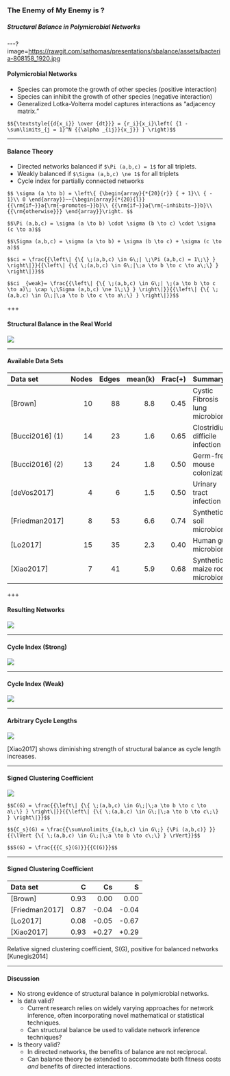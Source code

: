 ### The Enemy of My Enemy is ?
##### Structural Balance in Polymicrobial Networks

---?image=https://rawgit.com/sathomas/presentations/sbalance/assets/bacteria-808158_1920.jpg

#### Polymicrobial Networks

- Species can promote the growth of other species (positive interaction)
- Species can inhibit the growth of other species (negative interaction)
- Generalized Lotka-Volterra model captures interactions as “adjacency matrix.”

`$${\textstyle{{d{x_i}} \over {dt}}} = {r_i}{x_i}\left( {1 - \sum\limits_{j = 1}^N {{\alpha _{ij}}{x_j}} } \right)$$`<!-- .element: style="color:white;font-size:75%;" -->

---

#### Balance Theory

- Directed networks balanced if `$\Pi (a,b,c) = 1$` for all triplets.
- Weakly balanced if `$\Sigma (a,b,c) \ne 1$` for all triplets
- Cycle index for partially connected networks

`$$
\sigma (a \to b) = \left\{ {\begin{array}{*{20}{r}}
{ + 1}\\
{ - 1}\\
0
\end{array}}~~{\begin{array}{*{20}{l}}
{{\rm{if~}}a{\rm{~promotes~}}b}\\
{{\rm{if~}}a{\rm{~inhibits~}}b}\\
{{\rm{otherwise}}}
\end{array}}\right.
$$`<!-- .element: style="font-size:50%;" -->

`$$\Pi (a,b,c) = \sigma (a \to b) \cdot \sigma (b \to c) \cdot \sigma (c \to a)$$`<!-- .element: style="font-size:50%;" -->

`$$\Sigma (a,b,c) = \sigma (a \to b) + \sigma (b \to c) + \sigma (c \to a)$$`<!-- .element: style="font-size:50%;" -->

`$$ci = \frac{{\left\| {\{ \;(a,b,c) \in G\;| \;\Pi (a,b,c) = 1\;\} } \right\|}}{{\left\| {\{ \;(a,b,c) \in G\;|\;a \to b \to c \to a\;\} } \right\|}}$$`<!-- .element: style="font-size:50%;" -->

`$$ci _{weak}= \frac{{\left\| {\{ \;(a,b,c) \in G\;| \;(a \to b \to c \to a)\; \cap \;\Sigma (a,b,c) \ne 1\;\} } \right\|}}{{\left\| {\{ \;(a,b,c) \in G\;|\;a \to b \to c \to a\;\} } \right\|}}$$`<!-- .element: style="font-size:50%;" -->

+++

#### Structural Balance in the Real World

![](https://rawgit.com/sathomas/presentations/sbalance/assets/alliances.svg)

---

#### Available Data Sets

| Data set        | Nodes | Edges | mean(k) | Frac(+) | Summary                         |
| :-------------- | ----: | ----: | ------: | ------: | :------------------------------ |
| [Brown]         |    10 |    88 |     8.8 |    0.45 | Cystic Fibrosis lung microbiome |
| [Bucci2016] (1) |    14 |    23 |     1.6 |    0.65 | Clostridium difficile infection |
| [Bucci2016] (2) |    13 |    24 |     1.8 |    0.50 | Germ-free mouse colonization    |
| [deVos2017]     |     4 |     6 |     1.5 |    0.50 | Urinary tract infection         |
| [Friedman2017]  |     8 |    53 |     6.6 |    0.74 | Synthetic soil microbiome       |
| [Lo2017]        |    15 |    35 |     2.3 |    0.40 | Human gut microbiome            |
| [Xiao2017]      |     7 |    41 |     5.9 |    0.68 | Synthetic maize root microbiome |
<!-- .element: style="font-size:50%;margin-top:10vh;" -->

+++

#### Resulting Networks

![](https://rawgit.com/sathomas/presentations/sbalance/assets/o_graphs.svg)


---

#### Cycle Index (Strong)

![](https://rawgit.com/sathomas/presentations/sbalance/assets/o_cistrong.svg)


---

#### Cycle Index (Weak)

![](https://rawgit.com/sathomas/presentations/sbalance/assets/o_ciweak.svg)

---

#### Arbitrary Cycle Lengths

![](https://rawgit.com/sathomas/presentations/sbalance/assets/o_cilength.svg)

[Xiao2017] shows diminishing strength of structural balance as cycle length increases.<!-- .element: style="font-size:75%;" -->

---

#### Signed Clustering Coefficient

![](https://rawgit.com/sathomas/presentations/sbalance/assets/o_c_s.svg)

`$$C(G) = \frac{{\left\| {\{ \;(a,b,c) \in G\;|\;a \to b \to c \to a\;\} } \right\|}}{{\left\| {\{ \;(a,b,c) \in G\;|\;a \to b \to c\;\} } \right\|}}$$`<!-- .element: style="font-size:50%;" -->

`$${C_s}(G) = \frac{{\sum\nolimits_{(a,b,c) \in G\;} {\Pi (a,b,c)} }}{{\lVert {\{ \;(a,b,c) \in G\;|\;a \to b \to c\;\} } \rVert}}$$`<!-- .element: style="font-size:50%;" -->

`$$S(G) = \frac{{{C_s}(G)}}{{C(G)}}$$`<!-- .element: style="font-size:50%;" -->

---

#### Signed Clustering Coefficient

| Data set       |   C  |   Cs  |   S   |
| :------------- | ---: | ----: | ----: |
| [Brown]        | 0.93 |  0.00 |  0.00 |
| [Friedman2017] | 0.87 | -0.04 | -0.04 |
| [Lo2017]       | 0.08 | -0.05 | -0.67 |
| [Xiao2017]     | 0.93 | +0.27 | +0.29 |

Relative signed clustering coefficient, S(G), positive for balanced networks [Kunegis2014]<!-- .element: style="font-size:75%;" -->

---

#### Discussion

- No strong evidence of structural balance in polymicrobial networks.
- Is data valid?
     * Current research relies on widely varying approaches for network inference, often incorporating novel mathematical or statistical techniques.
     * Can structural balance be used to validate network inference techniques?
- Is theory valid?
     * In directed networks, the benefits of balance are not reciprocal.
     * Can balance theory be extended to accommodate both fitness costs _and_ benefits of directed interactions.
